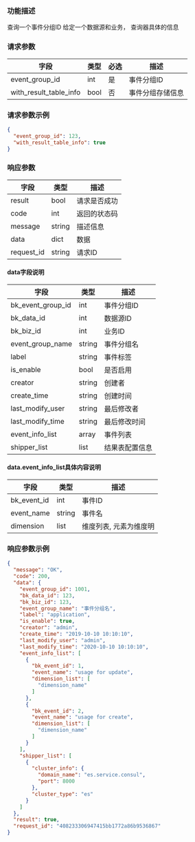 ### 功能描述

查询一个事件分组ID
给定一个数据源和业务， 查询器具体的信息


### 请求参数

| 字段                     | 类型   | 必选 | 描述       |
|------------------------|------|----|----------|
| event_group_id         | int  | 是  | 事件分组ID   |
| with_result_table_info | bool | 否  | 事件分组存储信息 | 

### 请求参数示例

```json
{
  "event_group_id": 123,
  "with_result_table_info": true
}
```

### 响应参数

| 字段         | 类型     | 描述     |
|------------|--------|--------|
| result     | bool   | 请求是否成功 |
| code       | int    | 返回的状态码 |
| message    | string | 描述信息   |
| data       | dict   | 数据     |
| request_id | string | 请求ID   |

#### data字段说明

| 字段                | 类型     | 描述      |
|-------------------|--------|---------|
| bk_event_group_id | int    | 事件分组ID  |
| bk_data_id        | int    | 数据源ID   |
| bk_biz_id         | int    | 业务ID    |
| event_group_name  | string | 事件分组名   |
| label             | string | 事件标签    |
| is_enable         | bool   | 是否启用    |
| creator           | string | 创建者     |
| create_time       | string | 创建时间    |
| last_modify_user  | string | 最后修改者   |
| last_modify_time  | string | 最后修改时间  |
| event_info_list   | array  | 事件列表    |
| shipper_list      | list   | 结果表配置信息 |

#### data.event_info_list具体内容说明

| 字段          | 类型     | 描述           |
|-------------|--------|--------------|
| bk_event_id | int    | 事件ID         |
| event_name  | string | 事件名          |
| dimension   | list   | 维度列表, 元素为维度明 |

### 响应参数示例

```json
{
  "message": "OK",
  "code": 200,
  "data": {
    "event_group_id": 1001,
    "bk_data_id": 123,
    "bk_biz_id": 123,
    "event_group_name": "事件分组名",
    "label": "application",
    "is_enable": true,
    "creator": "admin",
    "create_time": "2019-10-10 10:10:10",
    "last_modify_user": "admin",
    "last_modify_time": "2020-10-10 10:10:10",
    "event_info_list": [
      {
        "bk_event_id": 1,
        "event_name": "usage for update",
        "dimension_list": [
          "dimension_name"
        ]
      },
      {
        "bk_event_id": 2,
        "event_name": "usage for create",
        "dimension_list": [
          "dimension_name"
        ]
      }
    ],
    "shipper_list": [
      {
        "cluster_info": {
          "domain_name": "es.service.consul",
          "port": 8000
        },
        "cluster_type": "es"
      }
    ]
  },
  "result": true,
  "request_id": "408233306947415bb1772a86b9536867"
}
```
